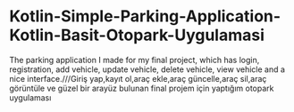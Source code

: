 # Kotlin-Simple-Parking-Application-Kotlin-Basit-Otopark-Uygulamasi
The parking application I made for my final project, which has login, registration, add vehicle, update vehicle, delete vehicle, view vehicle and a nice interface.///Giriş yap,kayıt ol,araç ekle,araç güncelle,araç sil,araç görüntüle ve güzel bir arayüz bulunan final projem için yaptığım otopark uygulaması 
